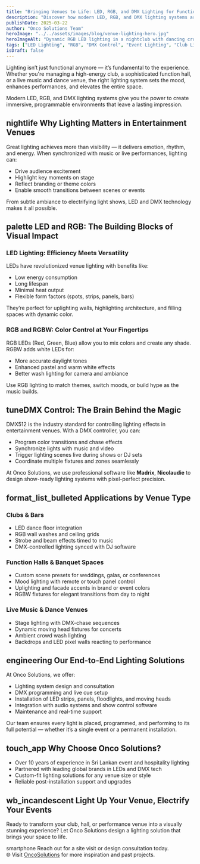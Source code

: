 ```yaml
---
title: "Bringing Venues to Life: LED, RGB, and DMX Lighting for Function Halls, Clubs, and Music Venues"
description: "Discover how modern LED, RGB, and DMX lighting systems are transforming clubs, event halls, and performance spaces with dynamic, immersive."
publishDate: 2025-03-22
author: "Onco Solutions Team"
heroImage: "../../assets/images/blog/venue-lighting-hero.jpg"
heroImageAlt: "Dynamic RGB LED lighting in a nightclub with dancing crowd and DMX effects"
tags: ["LED Lighting", "RGB", "DMX Control", "Event Lighting", "Club Lighting", "Stage Lighting", "Function Halls", "Onco Solutions"]
isDraft: false
---
```



Lighting isn’t just functional anymore — it’s fundamental to the experience. Whether you're managing a high-energy club, a sophisticated function hall, or a live music and dance venue, the right lighting system sets the mood, enhances performances, and elevates the entire space.

Modern LED, RGB, and DMX lighting systems give you the power to create immersive, programmable environments that leave a lasting impression.

## <span class="material-icons">nightlife</span> Why Lighting Matters in Entertainment Venues

Great lighting achieves more than visibility — it delivers emotion, rhythm, and energy. When synchronized with music or live performances, lighting can:

- Drive audience excitement  
- Highlight key moments on stage  
- Reflect branding or theme colors  
- Enable smooth transitions between scenes or events  

From subtle ambiance to electrifying light shows, LED and DMX technology makes it all possible.

## <span class="material-icons">palette</span> LED and RGB: The Building Blocks of Visual Impact

### LED Lighting: Efficiency Meets Versatility
LEDs have revolutionized venue lighting with benefits like:

- Low energy consumption  
- Long lifespan  
- Minimal heat output  
- Flexible form factors (spots, strips, panels, bars)  

They’re perfect for uplighting walls, highlighting architecture, and filling spaces with dynamic color.

### RGB and RGBW: Color Control at Your Fingertips
RGB LEDs (Red, Green, Blue) allow you to mix colors and create any shade. RGBW adds white LEDs for:

- More accurate daylight tones  
- Enhanced pastel and warm white effects  
- Better wash lighting for camera and ambiance

Use RGB lighting to match themes, switch moods, or build hype as the music builds.

##  <span class="material-icons">tune</span>DMX Control: The Brain Behind the Magic

DMX512 is the industry standard for controlling lighting effects in entertainment venues. With a DMX controller, you can:

- Program color transitions and chase effects  
- Synchronize lights with music and video  
- Trigger lighting scenes live during shows or DJ sets  
- Coordinate multiple fixtures and zones seamlessly

At Onco Solutions, we use professional software like **Madrix**, **Nicolaudie**  to design show-ready lighting systems with pixel-perfect precision.

## <span class="material-icons">format_list_bulleted</span> Applications by Venue Type

### Clubs & Bars
- LED dance floor integration  
- RGB wall washes and ceiling grids  
- Strobe and beam effects timed to music  
- DMX-controlled lighting synced with DJ software

### Function Halls & Banquet Spaces
- Custom scene presets for weddings, galas, or conferences  
- Mood lighting with remote or touch panel control  
- Uplighting and facade accents in brand or event colors  
- RGBW fixtures for elegant transitions from day to night

### Live Music & Dance Venues
- Stage lighting with DMX-chase sequences  
- Dynamic moving head fixtures for concerts  
- Ambient crowd wash lighting  
- Backdrops and LED pixel walls reacting to performance

## <span class="material-icons">engineering</span> Our End-to-End Lighting Solutions

At Onco Solutions, we offer:

- Lighting system design and consultation  
- DMX programming and live cue setup  
- Installation of LED strips, panels, floodlights, and moving heads  
- Integration with audio systems and show control software  
- Maintenance and real-time support

Our team ensures every light is placed, programmed, and performing to its full potential — whether it’s a single event or a permanent installation.

## <span class="material-icons">touch_app</span> Why Choose Onco Solutions?

- Over 10 years of experience in Sri Lankan event and hospitality lighting  
- Partnered with leading global brands in LEDs and DMX tech  
- Custom-fit lighting solutions for any venue size or style  
- Reliable post-installation support and upgrades

## <span class="material-icons">wb_incandescent</span> Light Up Your Venue, Electrify Your Events

Ready to transform your club, hall, or performance venue into a visually stunning experience? Let Onco Solutions design a lighting solution that brings your space to life.

<span class="material-icons">smartphone</span> Reach out for a site visit or design consultation today.  
🌐 Visit [OncoSolutions](https://onco.lk/contact) for more inspiration and past projects.
